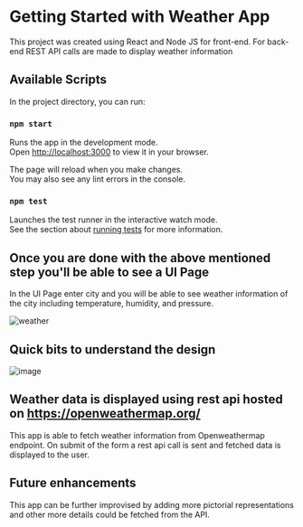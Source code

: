 # Getting Started with Weather App

This project was created using React and Node JS for front-end. For back-end REST API calls are made to display weather information 



## Available Scripts

In the project directory, you can run:

### `npm start`

Runs the app in the development mode.\
Open [http://localhost:3000](http://localhost:3000) to view it in your browser.

The page will reload when you make changes.\
You may also see any lint errors in the console.

### `npm test`

Launches the test runner in the interactive watch mode.\
See the section about [running tests](https://facebook.github.io/create-react-app/docs/running-tests) for more information.

## Once you are done with the above mentioned step you'll be able to see a UI Page

In the UI Page enter city and you will be able to see weather information of the city including temperature, humidity, and pressure.

![weather](https://user-images.githubusercontent.com/45715538/186821654-01acd592-7b5b-46ff-9d6f-e6ccd9487ad0.PNG)


## Quick bits to understand the design 

![image](https://user-images.githubusercontent.com/45715538/186821336-e1da4255-2fba-4c90-9978-eb177af46ce0.png)


## Weather data is displayed using rest api hosted on https://openweathermap.org/ 

This app is able to fetch weather information from Openweathermap endpoint. On submit of the form a rest api call is sent and fetched data is displayed to the user.

## Future enhancements 

This app can be further improvised by adding more pictorial representations and other more details could be fetched from the API.

